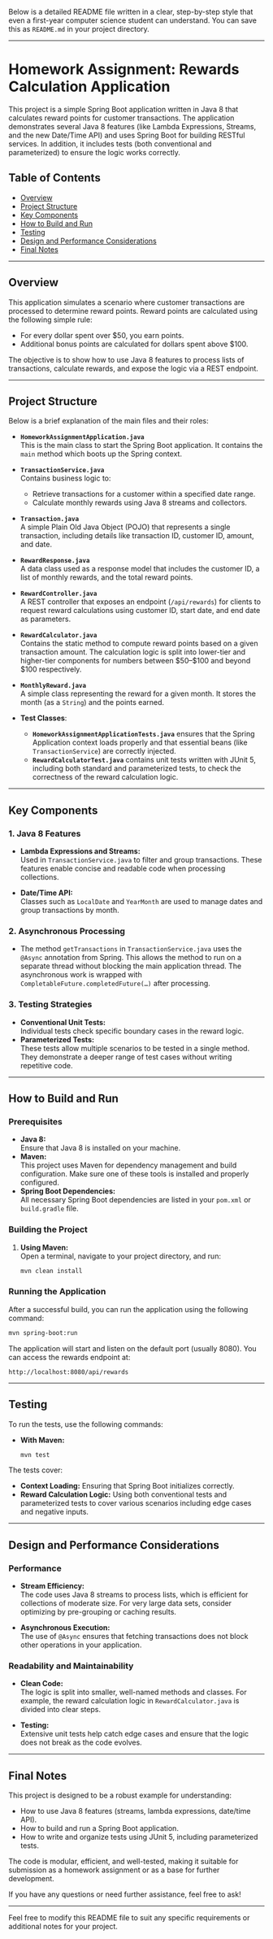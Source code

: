 Below is a detailed README file written in a clear, step-by-step style that even a first-year computer science student can understand. You can save this as `README.md` in your project directory.

---

# Homework Assignment: Rewards Calculation Application

This project is a simple Spring Boot application written in Java 8 that calculates reward points for customer transactions. The application demonstrates several Java 8 features (like Lambda Expressions, Streams, and the new Date/Time API) and uses Spring Boot for building RESTful services. In addition, it includes tests (both conventional and parameterized) to ensure the logic works correctly.

## Table of Contents

- [Overview](#overview)
- [Project Structure](#project-structure)
- [Key Components](#key-components)
- [How to Build and Run](#how-to-build-and-run)
- [Testing](#testing)
- [Design and Performance Considerations](#design-and-performance-considerations)
- [Final Notes](#final-notes)

---

## Overview

This application simulates a scenario where customer transactions are processed to determine reward points. Reward points are calculated using the following simple rule:

- For every dollar spent over \$50, you earn points.
- Additional bonus points are calculated for dollars spent above \$100.

The objective is to show how to use Java 8 features to process lists of transactions, calculate rewards, and expose the logic via a REST endpoint.

---

## Project Structure

Below is a brief explanation of the main files and their roles:

- **`HomeworkAssignmentApplication.java`**  
  This is the main class to start the Spring Boot application. It contains the `main` method which boots up the Spring context.

- **`TransactionService.java`**  
  Contains business logic to:
  - Retrieve transactions for a customer within a specified date range.
  - Calculate monthly rewards using Java 8 streams and collectors.

- **`Transaction.java`**  
  A simple Plain Old Java Object (POJO) that represents a single transaction, including details like transaction ID, customer ID, amount, and date.

- **`RewardResponse.java`**  
  A data class used as a response model that includes the customer ID, a list of monthly rewards, and the total reward points.

- **`RewardController.java`**  
  A REST controller that exposes an endpoint (`/api/rewards`) for clients to request reward calculations using customer ID, start date, and end date as parameters.

- **`RewardCalculator.java`**  
  Contains the static method to compute reward points based on a given transaction amount. The calculation logic is split into lower-tier and higher-tier components for numbers between \$50–\$100 and beyond \$100 respectively.

- **`MonthlyReward.java`**  
  A simple class representing the reward for a given month. It stores the month (as a `String`) and the points earned.

- **Test Classes**:  
  - **`HomeworkAssignmentApplicationTests.java`** ensures that the Spring Application context loads properly and that essential beans (like `TransactionService`) are correctly injected.
  - **`RewardCalculatorTest.java`** contains unit tests written with JUnit 5, including both standard and parameterized tests, to check the correctness of the reward calculation logic.

---

## Key Components

### 1. **Java 8 Features**
- **Lambda Expressions and Streams:**  
  Used in `TransactionService.java` to filter and group transactions. These features enable concise and readable code when processing collections.

- **Date/Time API:**  
  Classes such as `LocalDate` and `YearMonth` are used to manage dates and group transactions by month.

### 2. **Asynchronous Processing**
- The method `getTransactions` in `TransactionService.java` uses the `@Async` annotation from Spring. This allows the method to run on a separate thread without blocking the main application thread. The asynchronous work is wrapped with `CompletableFuture.completedFuture(…)` after processing.

### 3. **Testing Strategies**
- **Conventional Unit Tests:**  
  Individual tests check specific boundary cases in the reward logic.
- **Parameterized Tests:**  
  These tests allow multiple scenarios to be tested in a single method. They demonstrate a deeper range of test cases without writing repetitive code.

---

## How to Build and Run

### Prerequisites
- **Java 8:**  
  Ensure that Java 8 is installed on your machine.  
- **Maven:**  
  This project uses Maven for dependency management and build configuration. Make sure one of these tools is installed and properly configured.
- **Spring Boot Dependencies:**  
  All necessary Spring Boot dependencies are listed in your `pom.xml` or `build.gradle` file.

### Building the Project
1. **Using Maven:**  
   Open a terminal, navigate to your project directory, and run:
   ```bash
   mvn clean install
   ```

### Running the Application
After a successful build, you can run the application using the following command:
```bash
mvn spring-boot:run
```
The application will start and listen on the default port (usually 8080). You can access the rewards endpoint at:
```
http://localhost:8080/api/rewards
```

---

## Testing

To run the tests, use the following commands:

- **With Maven:**
  ```bash
  mvn test
  ```
The tests cover:
- **Context Loading:** Ensuring that Spring Boot initializes correctly.
- **Reward Calculation Logic:** Using both conventional tests and parameterized tests to cover various scenarios including edge cases and negative inputs.

---

## Design and Performance Considerations

### Performance
- **Stream Efficiency:**  
  The code uses Java 8 streams to process lists, which is efficient for collections of moderate size. For very large data sets, consider optimizing by pre-grouping or caching results.
  
- **Asynchronous Execution:**  
  The use of `@Async` ensures that fetching transactions does not block other operations in your application.

### Readability and Maintainability
- **Clean Code:**  
  The logic is split into smaller, well-named methods and classes. For example, the reward calculation logic in `RewardCalculator.java` is divided into clear steps.
  
- **Testing:**  
  Extensive unit tests help catch edge cases and ensure that the logic does not break as the code evolves.

---

## Final Notes

This project is designed to be a robust example for understanding:
- How to use Java 8 features (streams, lambda expressions, date/time API).
- How to build and run a Spring Boot application.
- How to write and organize tests using JUnit 5, including parameterized tests.

The code is modular, efficient, and well-tested, making it suitable for submission as a homework assignment or as a base for further development.

If you have any questions or need further assistance, feel free to ask!

---

Feel free to modify this README file to suit any specific requirements or additional notes for your project.
